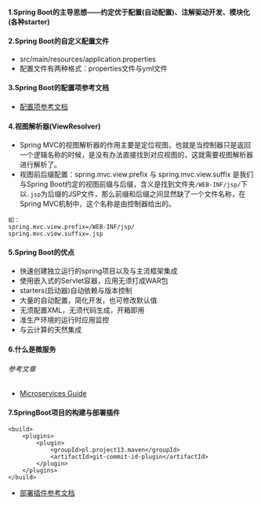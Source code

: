 #### 1.Spring Boot的主导思想——约定优于配置(自动配置)、注解驱动开发、模块化(各种starter)

#### 2.Spring Boot的自定义配置文件
* src/main/resources/application.properties
* 配置文件有两种格式：properties文件与yml文件

#### 3.Spring Boot的配置项参考文档
* <a href="https://docs.spring.io/spring-boot/docs/1.5.21.RELEASE/reference/htmlsingle/#common-application-properties" target="_blank">配置项参考文档</a>

#### 4.视图解析器(ViewResolver)
* Spring MVC的视图解析器的作用主要是定位视图，也就是当控制器只是返回一个逻辑名称的时候，是没有办法直接找到对应视图的，这就需要视图解析器进行解析了。
* 视图前后缀配置：spring.mvc.view.prefix 与 spring.mvc.view.suffix 是我们与Spring Boot约定的视图前缀与后缀，含义是找到文件夹`/WEB-INF/jsp/`下
以`.jsp`为后缀的JSP文件，那么前缀和后缀之间显然缺了一个文件名称，在Spring MVC机制中，这个名称是由控制器给出的。
```
如：
spring.mvc.view.prefix=/WEB-INF/jsp/
spring.mvc.view.suffix=.jsp
```

#### 5.Spring Boot的优点
* 快速创建独立运行的spring项目以及与主流框架集成
* 使用嵌入式的Servlet容器，应用无须打成WAR包
* starters(启动器)自动依赖与版本控制
* 大量的自动配置，简化开发，也可修改默认值
* 无须配置XML，无须代码生成，开箱即用
* 准生产环境的运行时应用监控
* 与云计算的天然集成

#### 6.什么是微服务

###### 参考文章
* <a href="https://martinfowler.com/microservices/" target="_blank">Microservices Guide</a>

#### 7.SpringBoot项目的构建与部署插件
```
<build>
    <plugins>
        <plugin>
            <groupId>pl.project13.maven</groupId>
            <artifactId>git-commit-id-plugin</artifactId>
        </plugin>
    </plugins>
</build>
```
* <a href="https://docs.spring.io/spring-boot/docs/2.2.2.RELEASE/reference/html/howto.html#howto-build" target="_blank">部署插件参考文档</a>
